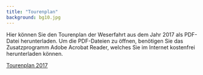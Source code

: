 ```yaml
---
title: "Tourenplan"
background: bg10.jpg
---
```

Hier können Sie den Tourenplan der Weserfahrt aus dem Jahr 2017 als PDF-Datei herunterladen.
Um die PDF-Dateien zu öffnen, benötigen Sie das Zusatzprogramm Adobe Acrobat Reader, welches Sie im Internet kostenfrei herunterladen können.


<a href="assets/images/Tourenplan_IWF_2017.pdf" class="btn btn-outline-inverse btn-sm">Tourenplan 2017</a>


